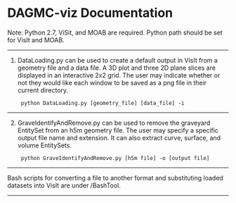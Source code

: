 DAGMC-viz Documentation
=======================

Note: Python 2.7, ViSit, and MOAB are required.
Python path should be set for VisIt and MOAB.

----------------------------------------

1. DataLoading.py can be used to create a default output in VisIt from a geometry file and a data file. A 3D plot and three 2D plane slices are displayed in an interactive 2x2 grid. The user may indicate whether or not they would like each window to be saved as a png file in their current directory.
	
		python DataLoading.py [geometry_file] [data_file] -i 

----------------------------------------

2. GraveIdentifyAndRemove.py can be used to remove the graveyard EntitySet from an h5m geometry file. The user may specify a specific output file name and extension. It can also extract curve, surface, and volume EntitySets.
 
        python GraveIdentifyAndRemove.py [h5m file] -o [output file] 
		
----------------------------------------

Bash scripts for converting a file to another format and substituting loaded datasets into VisIt are under /BashTool.

----------------------------------------
